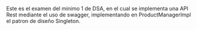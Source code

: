 Este es el examen del minimo 1 de DSA, en el cual se implementa una API Rest mediante el uso de swagger, implementando en ProductManagerImpl el patron de diseño Singleton.

